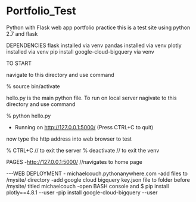 # Portfolio_Test
Python with Flask web app portfolio practice
this is a test site using python 2.7 and flask

DEPENDENCIES
flask installed via venv
pandas installed via venv
plotly installed via venv
pip install google-cloud-bigquery via venv


TO START

navigate to this directory and use command

% source bin/activate

hello.py is the main python file. To run on local server nagivate to this directory and use command

% python hello.py
 * Running on http://127.0.0.1:5000/ (Press CTRL+C to quit)

now type the http address into web browser to test

% CTRL+C 			// to exit the server
% deactivate		// to exit the venv

PAGES
-http://127.0.0.1:5000/			//navigates to home page

---WEB DEPLOYMENT - michaelcouch.pythonanywhere.com
-add files to /mysite/ directory
-add google cloud bigquery key.json file to folder before /mysite/ titled michaelcouch
-open BASH console and $ pip install plotly==4.8.1 --user
	-pip install google-cloud-bigquery --user

